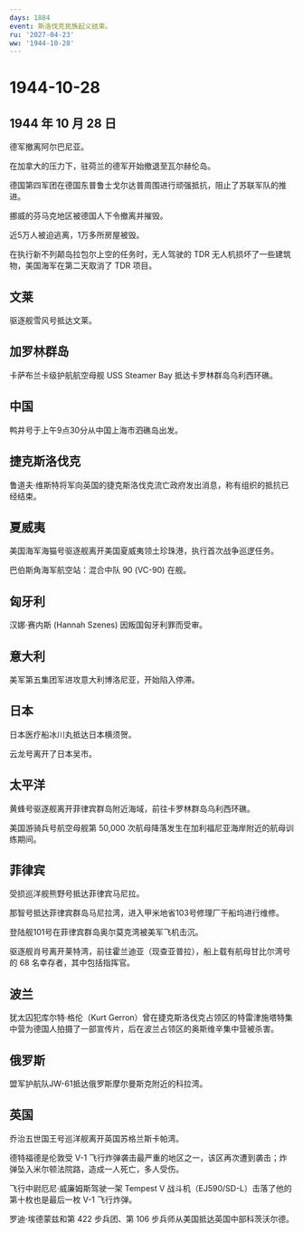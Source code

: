 ```yaml
---
days: 1884
event: 斯洛伐克民族起义结束。
ru: '2027-04-23'
ww: '1944-10-28'
---
```


# 1944-10-28

## 1944 年 10 月 28 日

德军撤离阿尔巴尼亚。

在加拿大的压力下，驻荷兰的德军开始撤退至瓦尔赫伦岛。

德国第四军团在德国东普鲁士戈尔达普周围进行顽强抵抗，阻止了苏联军队的推进。

挪威的芬马克地区被德国人下令撤离并摧毁。

近5万人被迫逃离，1万多所房屋被毁。

在执行新不列颠岛拉包尔上空的任务时，无人驾驶的 TDR
无人机损坏了一些建筑物，美国海军在第二天取消了 TDR 项目。

## 文莱

驱逐舰雪风号抵达文莱。

## 加罗林群岛

卡萨布兰卡级护航航空母舰 USS Steamer Bay 抵达卡罗林群岛乌利西环礁。

## 中国

鸭井号于上午9点30分从中国上海市泗礁岛出发。

## 捷克斯洛伐克

鲁道夫·维斯特将军向英国的捷克斯洛伐克流亡政府发出消息，称有组织的抵抗已经结束。

## 夏威夷

美国海军海猫号驱逐舰离开美国夏威夷领土珍珠港，执行首次战争巡逻任务。

巴伯斯角海军航空站：混合中队 90 (VC-90) 在舰。

## 匈牙利

汉娜·赛内斯 (Hannah Szenes) 因叛国匈牙利罪而受审。

## 意大利

美军第五集团军进攻意大利博洛尼亚，开始陷入停滞。

## 日本

日本医疗船冰川丸抵达日本横须贺。

云龙号离开了日本吴市。

## 太平洋

黄蜂号驱逐舰离开菲律宾群岛附近海域，前往卡罗林群岛乌利西环礁。

美国游骑兵号航空母舰第 50,000
次航母降落发生在加利福尼亚海岸附近的航母训练期间。

## 菲律宾

受损巡洋舰熊野号抵达菲律宾马尼拉。

那智号抵达菲律宾群岛马尼拉湾，进入甲米地省103号修理厂干船坞进行维修。

登陆舰101号在菲律宾群岛奥尔莫克湾被美军飞机击沉。

驱逐舰肖号离开莱特湾，前往霍兰迪亚（现查亚普拉），船上载有航母甘比尔湾号的
68 名幸存者，其中包括指挥官。

## 波兰

犹太囚犯库尔特·格伦（Kurt
Gerron）曾在捷克斯洛伐克占领区的特雷津施塔特集中营为德国人拍摄了一部宣传片，后在波兰占领区的奥斯维辛集中营被杀害。

## 俄罗斯

盟军护航队JW-61抵达俄罗斯摩尔曼斯克附近的科拉湾。

## 英国

乔治五世国王号巡洋舰离开英国苏格兰斯卡帕湾。

德特福德是伦敦受 V-1
飞行炸弹袭击最严重的地区之一，该区再次遭到袭击；炸弹坠入米尔顿法院路，造成一人死亡，多人受伤。

飞行中尉厄尼·威廉姆斯驾驶一架 Tempest V
战斗机（EJ590/SD-L）击落了他的第十枚也是最后一枚 V-1 飞行炸弹。

罗迪·埃德蒙兹和第 422 步兵团、第 106
步兵师从美国抵达英国中部科茨沃尔德。